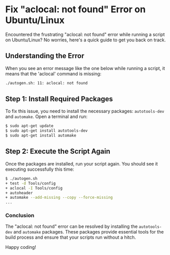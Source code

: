# **Fix "aclocal: not found" Error on Ubuntu/Linux**

Encountered the frustrating "aclocal: not found" error while running a script on Ubuntu/Linux? No worries, here's a quick guide to get you back on track.

## Understanding the Error

When you see an error message like the one below while running a script, it means that the 'aclocal' command is missing:

```bash
./autogen.sh: 11: aclocal: not found
```

## **Step 1: Install Required Packages**

To fix this issue, you need to install the necessary packages: `autotools-dev` and `automake`. Open a terminal and run:

```bash
$ sudo apt-get update
$ sudo apt-get install autotools-dev
$ sudo apt-get install automake
```

## **Step 2: Execute the Script Again**

Once the packages are installed, run your script again. You should see it executing successfully this time:

```bash
$ ./autogen.sh
+ test -d Tools/config
+ aclocal -I Tools/config
+ autoheader
+ automake --add-missing --copy --force-missing
...
```

### Conclusion

The "aclocal: not found" error can be resolved by installing the `autotools-dev` and `automake` packages. These packages provide essential tools for the build process and ensure that your scripts run without a hitch.

Happy coding!